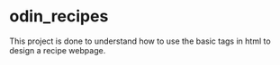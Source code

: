 # odin_recipes

This project is done to understand how to use the basic tags in html to design a recipe webpage.